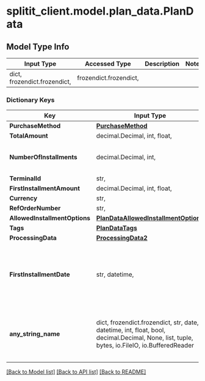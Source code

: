 # splitit_client.model.plan_data.PlanData

## Model Type Info
Input Type | Accessed Type | Description | Notes
------------ | ------------- | ------------- | -------------
dict, frozendict.frozendict,  | frozendict.frozendict,  |  | 

### Dictionary Keys
Key | Input Type | Accessed Type | Description | Notes
------------ | ------------- | ------------- | ------------- | -------------
**PurchaseMethod** | [**PurchaseMethod**](PurchaseMethod.md) | [**PurchaseMethod**](PurchaseMethod.md) |  | 
**TotalAmount** | decimal.Decimal, int, float,  | decimal.Decimal,  |  | 
**NumberOfInstallments** | decimal.Decimal, int,  | decimal.Decimal,  |  | value must be a 32 bit integer
**TerminalId** | str,  | str,  |  | [optional] 
**FirstInstallmentAmount** | decimal.Decimal, int, float,  | decimal.Decimal,  |  | [optional] 
**Currency** | str,  | str,  |  | [optional] 
**RefOrderNumber** | str,  | str,  |  | [optional] 
**AllowedInstallmentOptions** | [**PlanDataAllowedInstallmentOptions**](PlanDataAllowedInstallmentOptions.md) | [**PlanDataAllowedInstallmentOptions**](PlanDataAllowedInstallmentOptions.md) |  | [optional] 
**Tags** | [**PlanDataTags**](PlanDataTags.md) | [**PlanDataTags**](PlanDataTags.md) |  | [optional] 
**ProcessingData** | [**ProcessingData2**](ProcessingData2.md) | [**ProcessingData2**](ProcessingData2.md) |  | [optional] 
**FirstInstallmentDate** | str, datetime,  | str,  |  | [optional] value must conform to RFC-3339 date-time
**any_string_name** | dict, frozendict.frozendict, str, date, datetime, int, float, bool, decimal.Decimal, None, list, tuple, bytes, io.FileIO, io.BufferedReader | frozendict.frozendict, str, BoolClass, decimal.Decimal, NoneClass, tuple, bytes, FileIO | any string name can be used but the value must be the correct type | [optional]

[[Back to Model list]](../../README.md#documentation-for-models) [[Back to API list]](../../README.md#documentation-for-api-endpoints) [[Back to README]](../../README.md)

